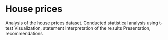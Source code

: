 # House prices 
Analysis of the house prices dataset. 
Conducted statistical analysis using t-test 
Visualization, statement
Interpretation of the results
Presentation, recommendations

